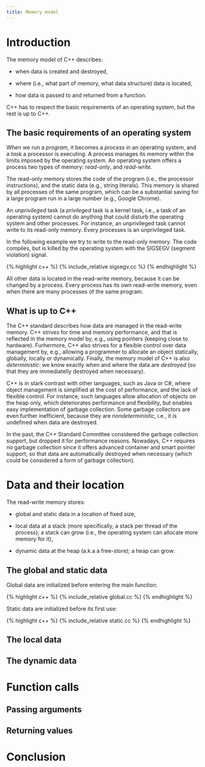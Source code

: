 ```yaml
---
title: Memory model
---
```


# Introduction

The memory model of C++ describes:

* when data is created and destroyed,

* where (i.e., what part of memory, what data structure) data is
  located,

* how data is passed to and returned from a function.

C++ has to respect the basic requirements of an operating system, but
the rest is up to C++.

## The basic requirements of an operating system

When we run a *program*, it becomes a *process* in an operating
system, and a *task* a processor is executing.  A process manages its
memory within the limits imposed by the operating system.  An
operating system offers a process two types of memory: *read-only*,
and *read-write*.

The read-only memory stores the code of the program (i.e., the
processor instructions), and the static data (e.g., string literals).
This memory is shared by all processes of the same program, which can
be a substantial saving for a large program run in a large number
(e.g., Google Chrome).

An *unprivileged* task (a *privileged* task is a kernel task, i.e., a
task of an operating system) cannot do anything that could disturb the
operating system and other processes.  For instance, an unprivileged
task cannot write to its read-only memory.  Every processes is an
unprivileged task.

In the following example we try to write to the read-only memory.  The
code compiles, but is killed by the operating system with the SIGSEGV
(segment violation) signal.

{% highlight c++ %}
{% include_relative sigsegv.cc %}
{% endhighlight %}

All other data is located in the read-write memory, because it can be
changed by a process.  Every process has its own read-write memory,
even when there are many processes of the same program.

## What is up to C++

The C++ standard describes how data are managed in the read-write
memory.  C++ strives for time and memory performance, and that is
reflected in the memory model by, e.g., using pointers (keeping close
to hardware).  Furhermore, C++ also strives for a flexible control
over data management by, e.g., allowing a programmer to allocate an
object statically, globally, locally or dynamically.  Finally, the
memory model of C++ is also *deterministic*: we know exactly when and
where the data are *destroyed* (so that they are immediatelly
destroyed when necessary).

C++ is in stark contrast with other languages, such as Java or C#,
where object management is simplified at the cost of performance, and
the lack of flexible control.  For instance, such languages allow
allocation of objects on the heap only, which deteriorates performance
and flexibility, but enables easy implementation of garbage
collection.  Some garbage collectors are even further inefficient,
because they are *nondeterministic*, i.e., it is undefined when data
are destroyed.

In the past, the C++ Standard Committee considered the garbage
collection support, but dropped it for performance reasons.  Nowadays,
C++ requires no garbage collection since it offers advanced container
and smart pointer support, so that data are automatically destroyed
when necessary (which could be considered a form of garbage
collection).

# Data and their location

The read-write memory stores:

* global and static data in a location of fixed size,

* local data at a stack (more specifically, a stack per thread of the
  process); a stack can grow (i.e., the operating system can allocate
  more memory for it),

* dynamic data at the heap (a.k.a a free-store); a heap can grow.

## The global and static data

Global data are initialized before entering the main function:

{% highlight c++ %}
{% include_relative global.cc %}
{% endhighlight %}

Static data are initialized before its first use:

{% highlight c++ %}
{% include_relative static.cc %}
{% endhighlight %}

## The local data

## The dynamic data

# Function calls

## Passing arguments

## Returning values

# Conclusion

<!-- LocalWords: lvalue lvalues rvalue rvalues -->
<!-- LocalWords: decrementation incrementation -->
<!-- LocalWords: dereference expr unary -->
<!-- LocalWords: glvalue prvalue xvalue -->
